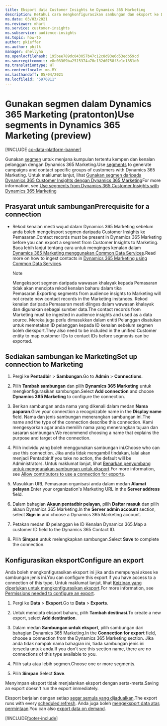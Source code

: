 ```yaml
---
title: Eksport data Customer Insights ke Dynamics 365 Marketing
description: Ketahui cara mengkonfigurasikan sambungan dan eksport ke Dynamics 365 Marketing.
ms.date: 03/03/2021
ms.reviewer: mhart
ms.service: customer-insights
ms.subservice: audience-insights
ms.topic: how-to
author: pkieffer
ms.author: philk
manager: shellyha
ms.openlocfilehash: 195bee789dc043057b47c12c8d93e6d53edb59cd
ms.sourcegitcommit: e8e03309ba2515374a70c132d0758f3e1e1851d0
ms.translationtype: HT
ms.contentlocale: ms-MY
ms.lasthandoff: 05/04/2021
ms.locfileid: "5976811"
---
```

# <a name="use-segments-in-dynamics-365-marketing-preview"></a><span data-ttu-id="39f6f-103">Gunakan segmen dalam Dynamics 365 Marketing (pratonton)</span><span class="sxs-lookup"><span data-stu-id="39f6f-103">Use segments in Dynamics 365 Marketing (preview)</span></span>

[!INCLUDE [cc-data-platform-banner](../includes/cc-data-platform-banner.md)]

<span data-ttu-id="39f6f-104">Gunakan [segmen](segments.md) untuk menjana kumpulan tertentu kempen dan kenalan pelanggan dengan Dynamics 365 Marketing.</span><span class="sxs-lookup"><span data-stu-id="39f6f-104">Use [segments](segments.md) to generate campaigns and contact specific groups of customers with Dynamics 365 Marketing.</span></span> <span data-ttu-id="39f6f-105">Untuk maklumat lanjut, lihat [Gunakan segmen daripada Dynamics 365 Customer Insights dengan Dynamics 365 Marketing](/dynamics365/marketing/customer-insights-segments)</span><span class="sxs-lookup"><span data-stu-id="39f6f-105">For more information, see [Use segments from Dynamics 365 Customer Insights with Dynamics 365 Marketing](/dynamics365/marketing/customer-insights-segments)</span></span>

## <a name="prerequisite-for-a-connection"></a><span data-ttu-id="39f6f-106">Prasyarat untuk sambungan</span><span class="sxs-lookup"><span data-stu-id="39f6f-106">Prerequisite for a connection</span></span>

- <span data-ttu-id="39f6f-107">Rekod kenalan mesti wujud dalam Dynamics 365 Marketing sebelum anda boleh mengeksport segmen daripada Customer Insights ke Pemasaran.</span><span class="sxs-lookup"><span data-stu-id="39f6f-107">Contact records must be present in Dynamics 365 Marketing before you can export a segment from Customer Insights to Marketing.</span></span> <span data-ttu-id="39f6f-108">Baca lebih lanjut tentang cara untuk menginges kenalan dalam [Dynamics 365 Marketing menggunakan Common Data Services](connect-power-query.md).</span><span class="sxs-lookup"><span data-stu-id="39f6f-108">Read more on how to ingest contacts in [Dynamics 365 Marketing using Common Data Services](connect-power-query.md).</span></span>

  > [!NOTE]
  > <span data-ttu-id="39f6f-109">Mengeksport segmen daripada wawasan khalayak kepada Pemasaran tidak akan mencipta rekod kenalan baharu dalam tika Pemasaran.</span><span class="sxs-lookup"><span data-stu-id="39f6f-109">Exporting segments from audience insights to Marketing will not create new contact records in the Marketing instances.</span></span> <span data-ttu-id="39f6f-110">Rekod kenalan daripada Pemasaran mesti diinges dalam wawasan khalayak dan digunakan sebagai sumber data.</span><span class="sxs-lookup"><span data-stu-id="39f6f-110">The contact records from Marketing must be ingested in audience insights and used as a data source.</span></span> <span data-ttu-id="39f6f-111">Mereka juga perlu dimasukkan dalam entiti Pelanggan disatukan untuk memetakan ID pelanggan kepada ID kenalan sebelum segmen boleh dieksport.</span><span class="sxs-lookup"><span data-stu-id="39f6f-111">They also need to be included in the unified Customer entity to map customer IDs to contact IDs before segments can be exported.</span></span>

## <a name="set-up-connection-to-marketing"></a><span data-ttu-id="39f6f-112">Sediakan sambungan ke Marketing</span><span class="sxs-lookup"><span data-stu-id="39f6f-112">Set up connection to Marketing</span></span>

1. <span data-ttu-id="39f6f-113">Pergi ke **Pentadbir** > **Sambungan**.</span><span class="sxs-lookup"><span data-stu-id="39f6f-113">Go to **Admin** > **Connections**.</span></span>

1. <span data-ttu-id="39f6f-114">Pilih **Tambah sambungan** dan pilih **Dynamics 365 Marketing** untuk mengkonfigurasikan sambungan.</span><span class="sxs-lookup"><span data-stu-id="39f6f-114">Select **Add connection** and choose **Dynamics 365 Marketing** to configure the connection.</span></span>

1. <span data-ttu-id="39f6f-115">Berikan sambungan anda nama yang dikenali dalam medan **Nama paparan**.</span><span class="sxs-lookup"><span data-stu-id="39f6f-115">Give your connection a recognizable name in the **Display name** field.</span></span> <span data-ttu-id="39f6f-116">Nama dan jenis sambungan menerangkan sambungan ini.</span><span class="sxs-lookup"><span data-stu-id="39f6f-116">The name and the type of the connection describe this connection.</span></span> <span data-ttu-id="39f6f-117">Kami mengesyorkan agar anda memilih nama yang menerangkan tujuan dan sasaran sambungan.</span><span class="sxs-lookup"><span data-stu-id="39f6f-117">We recommend choosing a name that explains the purpose and target of the connection.</span></span>

1. <span data-ttu-id="39f6f-118">Pilih individu yang boleh menggunakan sambungan ini.</span><span class="sxs-lookup"><span data-stu-id="39f6f-118">Choose who can use this connection.</span></span> <span data-ttu-id="39f6f-119">Jika anda tidak mengambil tindakan, lalai akan menjadi Pentadbir.</span><span class="sxs-lookup"><span data-stu-id="39f6f-119">If you take no action, the default will be Administrators.</span></span> <span data-ttu-id="39f6f-120">Untuk maklumat lanjut, lihat [Benarkan penyumbang untuk menggunakan sambungan untuk eksport](connections.md#allow-contributors-to-use-a-connection-for-exports).</span><span class="sxs-lookup"><span data-stu-id="39f6f-120">For more information, see [Allow contributors to use a connection for exports](connections.md#allow-contributors-to-use-a-connection-for-exports).</span></span>

1. <span data-ttu-id="39f6f-121">Masukkan URL Pemasaran organisasi anda dalam medan **Alamat pelayan**.</span><span class="sxs-lookup"><span data-stu-id="39f6f-121">Enter your organization's Marketing URL in the **Server address** field.</span></span>

1. <span data-ttu-id="39f6f-122">Dalam bahagian **Akaun pentadbir pelayan**, pilih **Daftar masuk** dan pilih akaun Dynamics 365 Marketing.</span><span class="sxs-lookup"><span data-stu-id="39f6f-122">In the **Server admin account** section, select **Sign in** and choose a Dynamics 365 Marketing account.</span></span>

1. <span data-ttu-id="39f6f-123">Petakan medan ID pelanggan ke ID Kenalan Dynamics 365.</span><span class="sxs-lookup"><span data-stu-id="39f6f-123">Map a customer ID field to the Dynamics 365 Contact ID.</span></span>

1. <span data-ttu-id="39f6f-124">Pilih **Simpan** untuk melengkapkan sambungan.</span><span class="sxs-lookup"><span data-stu-id="39f6f-124">Select **Save** to complete the connection.</span></span> 

## <a name="configure-an-export"></a><span data-ttu-id="39f6f-125">Konfigurasikan eksport</span><span class="sxs-lookup"><span data-stu-id="39f6f-125">Configure an export</span></span>

<span data-ttu-id="39f6f-126">Anda boleh mengkonfigurasikan eksport ini jika anda mempunyai akses ke sambungan jenis ini.</span><span class="sxs-lookup"><span data-stu-id="39f6f-126">You can configure this export if you have access to a connection of this type.</span></span> <span data-ttu-id="39f6f-127">Untuk maklumat lanjut, lihat [Keizinan yang diperlukan untuk mengkonfigurasikan eksport](export-destinations.md#set-up-a-new-export).</span><span class="sxs-lookup"><span data-stu-id="39f6f-127">For more information, see [Permissions needed to configure an export](export-destinations.md#set-up-a-new-export).</span></span>

1. <span data-ttu-id="39f6f-128">Pergi ke **Data** > **Eksport**.</span><span class="sxs-lookup"><span data-stu-id="39f6f-128">Go to **Data** > **Exports**.</span></span>

1. <span data-ttu-id="39f6f-129">Untuk mencipta eksport baharu, pilih **Tambah destinasi**.</span><span class="sxs-lookup"><span data-stu-id="39f6f-129">To create a new export, select **Add destination**.</span></span>

1. <span data-ttu-id="39f6f-130">Dalam medan **Sambungan untuk eksport**, pilih sambungan dari bahagian Dynamics 365 Marketing.</span><span class="sxs-lookup"><span data-stu-id="39f6f-130">In the **Connection for export** field, choose a connection from the Dynamics 365 Marketing section.</span></span> <span data-ttu-id="39f6f-131">Jika anda tidak nampak nama bahagian ini, tiada sambungan jenis ini tersedia untuk anda.</span><span class="sxs-lookup"><span data-stu-id="39f6f-131">If you don't see this section name, there are no connections of this type available to you.</span></span>

1. <span data-ttu-id="39f6f-132">Pilih satu atau lebih segmen.</span><span class="sxs-lookup"><span data-stu-id="39f6f-132">Choose one or more segments.</span></span>

1. <span data-ttu-id="39f6f-133">Pilih **Simpan**.</span><span class="sxs-lookup"><span data-stu-id="39f6f-133">Select **Save**.</span></span>

<span data-ttu-id="39f6f-134">Menyimpan eksport tidak menjalankan eksport dengan serta-merta.</span><span class="sxs-lookup"><span data-stu-id="39f6f-134">Saving an export doesn't run the export immediately.</span></span>

<span data-ttu-id="39f6f-135">Eksport berjalan dengan setiap [segar semula yang dijadualkan](system.md#schedule-tab).</span><span class="sxs-lookup"><span data-stu-id="39f6f-135">The export runs with every [scheduled refresh](system.md#schedule-tab).</span></span> <span data-ttu-id="39f6f-136">Anda juga boleh [mengeksport data atas permintaan](export-destinations.md#run-exports-on-demand).</span><span class="sxs-lookup"><span data-stu-id="39f6f-136">You can also [export data on demand](export-destinations.md#run-exports-on-demand).</span></span> 

[!INCLUDE[footer-include](../includes/footer-banner.md)]

